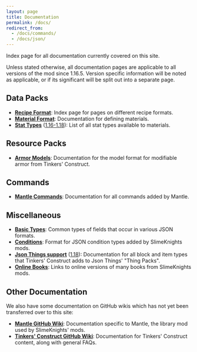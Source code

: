 ```yaml
---
layout: page
title: Documentation
permalink: /docs/
redirect_from:
  - /docs/commands/
  - /docs/json/
---
```


Index page for all documentation currently covered on this site.

Unless stated otherwise, all documentation pages are applicable to all versions of the mod since 1.16.5. Version specific information will be noted as applicable, or if its significant will be split out into a separate page.

## Data Packs

* [**Recipe Format**](json/recipes): Index page for pages on different recipe formats.
* [**Material Format**](json/materials): Documentation for defining materials.
* [**Stat Types**](json/stat-types) ([1.16-1.18](json/stat-types/1.18)): List of all stat types available to materials.

## Resource Packs

* [**Armor Models**](json/armor-models): Documentation for the model format for modifiable armor from Tinkers' Construct.

## Commands
* [**Mantle Commands**](commands/mantle): Documentation for all commands added by Mantle.

## Miscellaneous

* [**Basic Types**](json/basic-types): Common types of fields that occur in various JSON formats.
* [**Conditions**](json/conditions): Format for JSON condition types added by SlimeKnights mods.
* [**Json Things support**](json/json-things) ([1.18](json/json-things/1.18)): Documentation for all block and item types that Tinkers' Construct adds to Json Things' "Thing Packs".
* [**Online Books**](books): Links to online versions of many books from SlimeKnights mods.

## Other Documentation

We also have some documentation on GitHub wikis which has not yet been transferred over to this site:

* [**Mantle GitHub Wiki**](https://github.com/SlimeKnights/Mantle/wiki): Documentation specific to Mantle, the library mod used by SlimeKnights' mods.
* [**Tinkers' Construct GitHub Wiki**](https://github.com/SlimeKnights/TinkersConstruct/wiki): Documentation for Tinkers' Construct content, along with general FAQs.